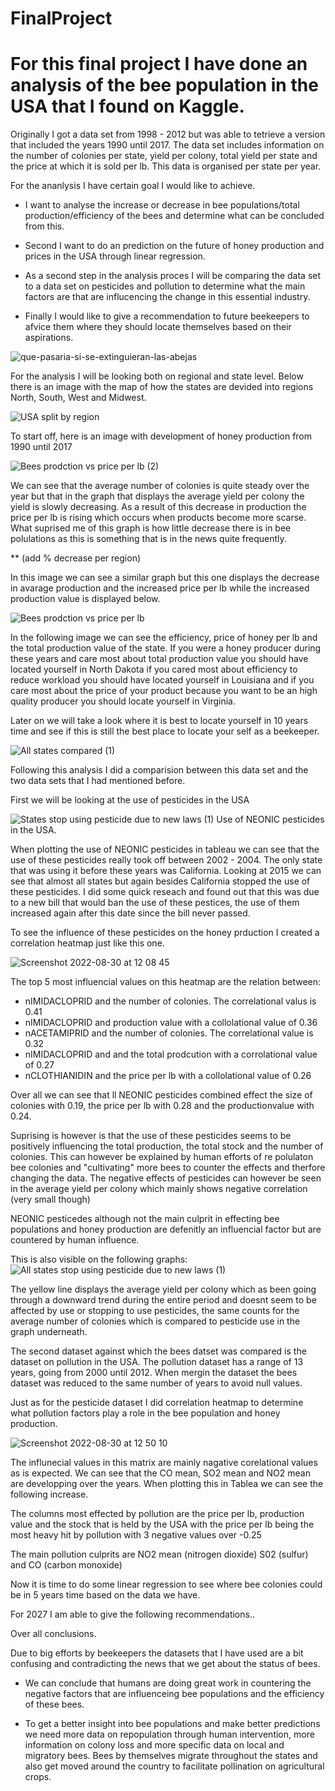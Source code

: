 # FinalProject

# For this final project I have done an analysis of the bee population in the USA that I found on Kaggle. 

Originally I got a data set from 1998 - 2012 but was able to tetrieve a version that included the years 1990 until 2017.
The data set includes information on the number of colonies per state, yield per colony, total yield per state and the price at which it is sold per lb. 
This data is organised per state per year. 

For the ananlysis I have certain goal I would like to achieve. 

- I want to analyse the increase or decrease in bee populations/total production/efficiency of the bees and determine what can be concluded from this. 
- Second I want to do an prediction on the future of honey production and prices in the USA through linear regression. 

- As a second step in the analysis proces I will be comparing the data set to a data set on pesticides and pollution to determine what the main factors are that are influcencing the change in this essential industry. 

- Finally I would like to give a recommendation to future beekeepers to afvice them where they should locate themselves based on their aspirations.

![que-pasaria-si-se-extinguieran-las-abejas](https://user-images.githubusercontent.com/104360125/187383202-18b3ad29-ed8a-4d08-8e5f-0d40d6467e7a.jpeg)


For the analysis I will be looking both on regional and state level. Below there is an image with the map of how the states are devided into regions North, South, West and Midwest.

![USA split by region](https://user-images.githubusercontent.com/104360125/187384190-faf7bb68-a82d-4602-ba2b-380a9261449f.png)

To start off, here is an image with development of honey production from 1990 until 2017

![Bees prodction vs price per lb (2)](https://user-images.githubusercontent.com/104360125/187385881-b90395ea-a196-4579-8ede-f9967e744e53.png)

We can see that the average number of colonies is quite steady over the year but that in the graph that displays the average yield per colony the yield is slowly decreasing. As a result of this decrease in production the price per lb is rising which occurs when products become more scarse. What suprised me of this graph is how little decrease there is in bee polulations as this is something that is in the news quite frequently. 

** (add % decrease per region)


In this image we can see a similar graph but this one displays the decrease in avarage production and the increased price per lb while the increased production value is displayed below. 

![Bees prodction vs price per lb](https://user-images.githubusercontent.com/104360125/187389607-9bbccb2d-5308-4128-bd11-0142b4bcb91a.png)



In the following image we can see the efficiency, price of honey per lb and the total production value of the state. If you were a honey producer during these years and care most about total production value you should have located yourself in North Dakota if you cared most about efficiency to reduce workload you should have located yourself in Louisiana and if you care most about the price of your product because you want to be an high quality producer you should locate yourself in Virginia. 

Later on we will take a look where it is best to locate yourself in 10 years time and see if this is still the best place to locate your self as a beekeeper. 

![All states compared (1)](https://user-images.githubusercontent.com/104360125/187442881-1d4fc5a0-8188-42c7-b13c-b2e82ee6e578.png)





Following this analysis I did a comparision between this data set and the two data sets that I had mentioned before.

First we will be looking at the use of pesticides in the USA


![States stop using pesticide due to new laws (1)](https://user-images.githubusercontent.com/104360125/187408234-5a6db1ac-9827-466d-ad8c-9e673b8dc443.png) Use of NEONIC pesticides in the USA. 


When plotting the use of NEONIC pesticides in tableau we can see that the use of these pesticides really took off between 2002 - 2004. The only state that was using it before these years was California. Looking at 2015 we can see that almost all states but again besides California stopped the use of these pesticides. I did some quick reseach and found out that this was due to a new bill that would ban the use of these pestices, the use of them increased again after this date since the bill never passed. 



To see the influence of these pesticides on the honey prduction I created a correlation heatmap just like this one. 

![Screenshot 2022-08-30 at 12 08 45](https://user-images.githubusercontent.com/104360125/187410503-e885074c-3ca0-4b59-afbc-e56f07a632e4.png)

The top 5 most influencial values on this heatmap are the relation between:
- nIMIDACLOPRID and the number of colonies. The correlational valus is 0.41
- nIMIDACLOPRID and production value with a collolational value of 0.36
- nACETAMIPRID and the number of colonies. The correlational value is 0.32
- nIMIDACLOPRID and and the total prodcution with a corrolational value of 0.27
- nCLOTHIANIDIN	and the price per lb with a collolational value of 0.26

Over all we can see that ll NEONIC pesticides combined effect the size of colonies with 0.19, the price per lb with 0.28 and the productionvalue with 0.24.

Suprising is however is that the use of these pesticides seems to be positively influencing the total production, the total stock and the number of colonies. This can however be explained by human efforts of re polulaton bee colonies and "cultivating" more bees to counter the effects and therfore changing the data.
The negative effects of pesticides can however be seen in the average yield per colony which mainly shows negative correlation (very small though) 

NEONIC pesticedes although not the main culprit in effecting bee populations and honey production are defenitly an influencial factor but are countered by human influence. 

This is also visible on the following graphs: 
![All states stop using pesticide due to new laws (1)](https://user-images.githubusercontent.com/104360125/187459606-3a5a9c75-ad1a-4a62-9775-b05f7414f503.png)

The yellow line displays the average yield per colony which as been going through a downward trend during the entire period and doesnt seem to be affected by use or stopping to use pesticides, the same counts for the average number of colonies which is compared to pesticide use in the graph underneath. 

The second dataset against which the bees datset was compared is the dataset on pollution in the USA. The pollution dataset has a range of 13 years, going from 2000 until 2012. When mergin the dataset the bees dataset was reduced to the same number of years to avoid null values. 


Just as for the pesticide dataset I did correlation heatmap to determine what pollution factors play a role in the bee population and honey production. 

![Screenshot 2022-08-30 at 12 50 10](https://user-images.githubusercontent.com/104360125/187418250-065cf918-d155-4374-86f7-ec1125078770.png)


The influnecial values in this matrix are mainly nagative corelational values as is expected. We can see that the CO mean, SO2 mean and NO2 mean are developping over the years. 
When plotting this in Tablea we can see the following increase.

The columns most effected by pollution are the price per lb, production value and the stock that is held by the USA with the price per lb being the most heavy hit by pollution with 3 negative values over -0.25

The main pollution culprits are NO2 mean (nitrogen dioxide) S02 (sulfur) and CO (carbon monoxide)


Now it is time to do some linear regression to see where bee colonies could be in 5 years time based on the data we have. 

For 2027 I am able to give the following recommendations..




Over all conclusions. 

Due to big efforts by beekeepers the datasets that I have used are a bit confusing and contradicting the news that we get about the status of bees. 

- We can conclude that humans are doing great work in countering the negative factors that are influenceing bee populations and the efficiency of these bees.

- To get a better insight into bee populations and make better predictions we need more data on repopulation through human intervention, more information on colony loss and more specific data on local and migratory bees. Bees by themselves migrate throughout the states and also get moved around the country to facilitate pollination on agricultural crops. 



